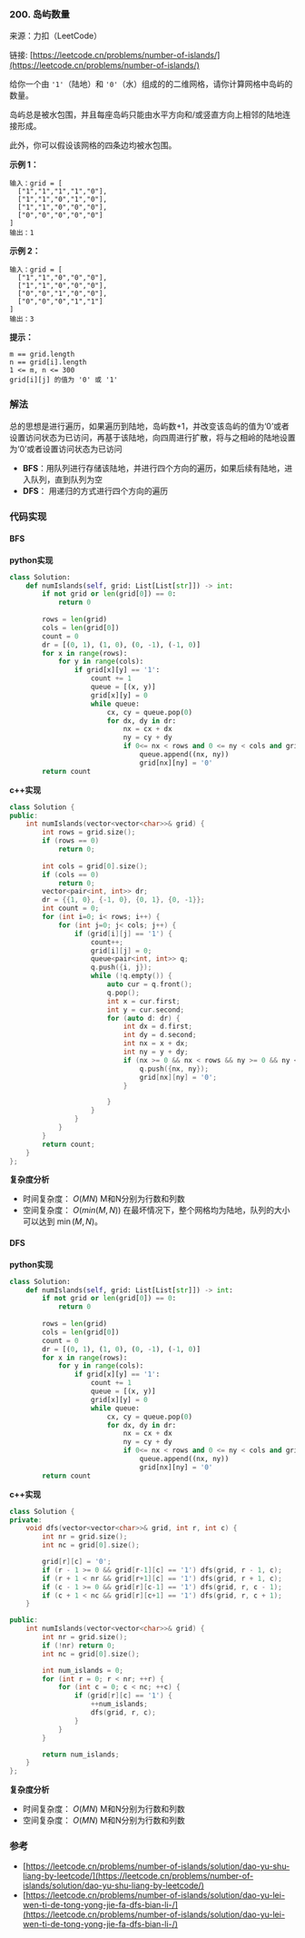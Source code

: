  ### 200. 岛屿数量
来源：力扣（LeetCode）

链接: [https://leetcode.cn/problems/number-of-islands/](https://leetcode.cn/problems/number-of-islands/)

给你一个由 `'1'`（陆地）和 `'0'`（水）组成的的二维网格，请你计算网格中岛屿的数量。

岛屿总是被水包围，并且每座岛屿只能由水平方向和/或竖直方向上相邻的陆地连接形成。

此外，你可以假设该网格的四条边均被水包围。

 

**示例 1：**
```
输入：grid = [
  ["1","1","1","1","0"],
  ["1","1","0","1","0"],
  ["1","1","0","0","0"],
  ["0","0","0","0","0"]
]
输出：1
```

**示例 2：**
```
输入：grid = [
  ["1","1","0","0","0"],
  ["1","1","0","0","0"],
  ["0","0","1","0","0"],
  ["0","0","0","1","1"]
]
输出：3
```

**提示：**
```
m == grid.length
n == grid[i].length
1 <= m, n <= 300
grid[i][j] 的值为 '0' 或 '1'
```


### 解法
总的思想是进行遍历，如果遍历到陆地，岛屿数+1，并改变该岛屿的值为‘0’或者设置访问状态为已访问，再基于该陆地，向四周进行扩散，将与之相岭的陆地设置为‘0’或者设置访问状态为已访问
*  **BFS**：用队列进行存储该陆地，并进行四个方向的遍历，如果后续有陆地，进入队列，直到队列为空
* **DFS**： 用递归的方式进行四个方向的遍历


### 代码实现
#### BFS
**python实现**
```python
class Solution:
    def numIslands(self, grid: List[List[str]]) -> int:
        if not grid or len(grid[0]) == 0:
            return 0
        
        rows = len(grid)
        cols = len(grid[0])
        count = 0
        dr = [(0, 1), (1, 0), (0, -1), (-1, 0)]
        for x in range(rows):
            for y in range(cols):
                if grid[x][y] == '1':
                    count += 1
                    queue = [(x, y)]
                    grid[x][y] = 0
                    while queue:
                        cx, cy = queue.pop(0)
                        for dx, dy in dr:
                            nx = cx + dx
                            ny = cy + dy
                            if 0<= nx < rows and 0 <= ny < cols and grid[nx][ny] == '1':
                                queue.append((nx, ny))
                                grid[nx][ny] = '0'
        return count
```

**c++实现**
```cpp
class Solution {
public:
    int numIslands(vector<vector<char>>& grid) {
        int rows = grid.size();
        if (rows == 0)
            return 0;
        
        int cols = grid[0].size();
        if (cols == 0)
            return 0;
        vector<pair<int, int>> dr;
        dr = {{1, 0}, {-1, 0}, {0, 1}, {0, -1}};
        int count = 0;
        for (int i=0; i< rows; i++) {
            for (int j=0; j< cols; j++) {
                if (grid[i][j] == '1') {
                    count++;
                    grid[i][j] = 0;
                    queue<pair<int, int>> q;
                    q.push({i, j});
                    while (!q.empty()) {
                        auto cur = q.front();
                        q.pop();
                        int x = cur.first;
                        int y = cur.second;
                        for (auto d: dr) {
                            int dx = d.first;
                            int dy = d.second;
                            int nx = x + dx;
                            int ny = y + dy;
                            if (nx >= 0 && nx < rows && ny >= 0 && ny < cols && grid[nx][ny] == '1'){
                                q.push({nx, ny});
                                grid[nx][ny] = '0';
                            }

                        }
                    }
                }
            }
        }
        return count;
    }
};
```

**复杂度分析**
* 时间复杂度： $O(MN)$ M和N分别为行数和列数
* 空间复杂度： $O(min(M, N))$ 在最坏情况下，整个网格均为陆地，队列的大小可以达到 $\min(M, N)$。 

#### DFS
**python实现**
```python
class Solution:
    def numIslands(self, grid: List[List[str]]) -> int:
        if not grid or len(grid[0]) == 0:
            return 0
        
        rows = len(grid)
        cols = len(grid[0])
        count = 0
        dr = [(0, 1), (1, 0), (0, -1), (-1, 0)]
        for x in range(rows):
            for y in range(cols):
                if grid[x][y] == '1':
                    count += 1
                    queue = [(x, y)]
                    grid[x][y] = 0
                    while queue:
                        cx, cy = queue.pop(0)
                        for dx, dy in dr:
                            nx = cx + dx
                            ny = cy + dy
                            if 0<= nx < rows and 0 <= ny < cols and grid[nx][ny] == '1':
                                queue.append((nx, ny))
                                grid[nx][ny] = '0'
        return count
```


**c++实现**
```cpp
class Solution {
private:
    void dfs(vector<vector<char>>& grid, int r, int c) {
        int nr = grid.size();
        int nc = grid[0].size();

        grid[r][c] = '0';
        if (r - 1 >= 0 && grid[r-1][c] == '1') dfs(grid, r - 1, c);
        if (r + 1 < nr && grid[r+1][c] == '1') dfs(grid, r + 1, c);
        if (c - 1 >= 0 && grid[r][c-1] == '1') dfs(grid, r, c - 1);
        if (c + 1 < nc && grid[r][c+1] == '1') dfs(grid, r, c + 1);
    }

public:
    int numIslands(vector<vector<char>>& grid) {
        int nr = grid.size();
        if (!nr) return 0;
        int nc = grid[0].size();

        int num_islands = 0;
        for (int r = 0; r < nr; ++r) {
            for (int c = 0; c < nc; ++c) {
                if (grid[r][c] == '1') {
                    ++num_islands;
                    dfs(grid, r, c);
                }
            }
        }

        return num_islands;
    }
};
```


**复杂度分析**
* 时间复杂度： $O(MN)$ M和N分别为行数和列数
* 空间复杂度： $O(MN)$ M和N分别为行数和列数

### 参考
* [https://leetcode.cn/problems/number-of-islands/solution/dao-yu-shu-liang-by-leetcode/](https://leetcode.cn/problems/number-of-islands/solution/dao-yu-shu-liang-by-leetcode/)
* [https://leetcode.cn/problems/number-of-islands/solution/dao-yu-lei-wen-ti-de-tong-yong-jie-fa-dfs-bian-li-/](https://leetcode.cn/problems/number-of-islands/solution/dao-yu-lei-wen-ti-de-tong-yong-jie-fa-dfs-bian-li-/)